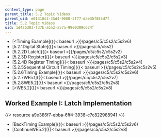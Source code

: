 ```yaml
---
content_type: page
parent_title: 5.2 Topic Videos
parent_uid: e01318d3-35d4-9080-2f77-dae35f856d7f
title: 5.2 Topic Videos
uid: 1d425303-f37b-aba2-a57a-9900300c624f
---
```


*   [<Timing Example]({{< baseurl >}}/pages/c5/c5s2/c5s2v6)
*   [5.2.1Digital State]({{< baseurl >}}/pages/c5/c5s2)
*   [5.2.2D Latch]({{< baseurl >}}/pages/c5/c5s2/c5s2v2)
*   [5.2.3D Register]({{< baseurl >}}/pages/c5/c5s2/c5s2v3)
*   [5.2.4D Register Timing]({{< baseurl >}}/pages/c5/c5s2/c5s2v4)
*   [5.2.5Sequential Circuit Timing]({{< baseurl >}}/pages/c5/c5s2/c5s2v5)
*   [5.2.6Timing Example]({{< baseurl >}}/pages/c5/c5s2/c5s2v6)
*   [5.2.7WE5.1]({{< baseurl >}}/pages/c5/c5s2/c5s2v7)
*   [5.2.8WE5.2]({{< baseurl >}}/pages/c5/c5s2/c5s2v8)
*   [\>WE5.2]({{< baseurl >}}/pages/c5/c5s2/c5s2v8)

Worked Example I: Latch Implementation
--------------------------------------

{{< resource a9e386f7-ebba-6ff4-3938-c7c822988941 >}}

*   [BackTiming Example]({{< baseurl >}}/pages/c5/c5s2/c5s2v6)
*   [ContinueWE5.2]({{< baseurl >}}/pages/c5/c5s2/c5s2v8)